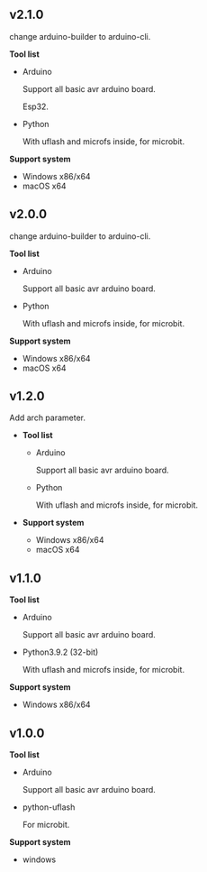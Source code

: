 ## v2.1.0

change arduino-builder to arduino-cli.

**Tool list**

- Arduino

    Support all basic avr arduino board.

    Esp32.

- Python

    With uflash and microfs inside, for microbit.

**Support system**

- Windows x86/x64
- macOS x64

## v2.0.0

change arduino-builder to arduino-cli.

**Tool list**

- Arduino

    Support all basic avr arduino board.

- Python

    With uflash and microfs inside, for microbit.

**Support system**

- Windows x86/x64
- macOS x64

## v1.2.0

Add arch parameter.

- **Tool list**

    - Arduino

        Support all basic avr arduino board.

    - Python

        With uflash and microfs inside, for microbit.
    
- **Support system**

    - Windows x86/x64
    - macOS x64

## v1.1.0

**Tool list**

- Arduino

	Support all basic avr arduino board.

- Python3.9.2 (32-bit)

	With uflash and microfs inside, for microbit.

**Support system**

- Windows x86/x64

## v1.0.0

**Tool list**

- Arduino

	Support all basic avr arduino board.

- python-uflash

	For microbit.

**Support system**

- windows
